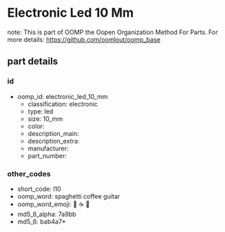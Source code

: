 # Electronic Led 10 Mm  

note: This is part of OOMP the Oopen Organization Method For Parts. For more details: https://github.com/oomlout/oomp_base

##  part details





### id
* oomp_id: electronic_led_10_mm
  * classification: electronic
  * type: led
  * size: 10_mm
  * color: 
  * description_main: 
  * description_extra: 
  * manufacturer: 
  * part_number: 

### other_codes
* short_code: l10
* oomp_word: spaghetti coffee guitar
* oomp_word_emoji: :spaghetti: :coffee: :guitar:
* md5_6_alpha: 7a9bb
* md5_6: bab4a7* 